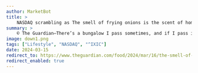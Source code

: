 ```yaml
---
author: MarketBot
title: >
    NASDAQ scrambling as The smell of frying onions is the scent of home
summary: >
    © The Guardian—There’s a bungalow I pass sometimes, and if I pass it around 5pm, the window might be slightly ajar to stop it steaming.
image: down1.png
tags: ["Lifestyle", "NASDAQ", "^IXIC"]
date: 2024-03-15
redirect_to: https://www.theguardian.com/food/2024/mar/16/the-smell-of-frying-onions-is-the-scent-of-home-and-a-passport-to-a-world-of-cooking
redirect_enabled: true
---
```

